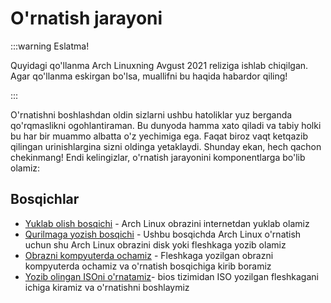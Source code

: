 # O'rnatish jarayoni

:::warning Eslatma!

Quyidagi qo'llanma Arch Linuxning Avgust 2021 reliziga ishlab chiqilgan. Agar
qo'llanma eskirgan bo'lsa, muallifni bu haqida habardor qiling!

:::

O'rnatishni boshlashdan oldin sizlarni ushbu hatoliklar yuz berganda
qo'rqmaslikni ogohlantiraman. Bu dunyoda hamma xato qiladi va tabiy holki bu har
bir muammo albatta o'z yechimiga ega. Faqat biroz vaqt ketqazib qilingan
urinishlargina sizni oldinga yetaklaydi. Shunday ekan, hech qachon chekinmang!
Endi kelingizlar, o'rnatish jarayonini komponentlarga bo'lib olamiz:

## Bosqichlar

-   [Yuklab olish bosqichi](./yuklab-olish.md) - Arch Linux obrazini internetdan
    yuklab olamiz
-   [Qurilmaga yozish bosqichi](./qurilmaga-yozish.md) - Ushbu bosqichda Arch
    Linux o'rnatish uchun shu Arch Linux obrazini disk yoki fleshkaga yozib
    olamiz
-   [Obrazni kompyuterda ochamiz](./obrazni-ochish.md) - Fleshkaga yozilgan
    obrazni kompyuterda ochamiz va o'rnatish bosqichiga kirib boramiz
-   [Yozib olingan ISOni o'rnatamiz](./ISOornatish.md)- bios tizimidan ISO
    yozilgan fleshkagani ichiga kiramiz va o'rnatishni boshlaymiz
